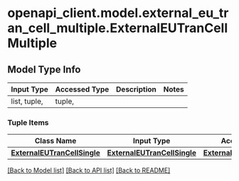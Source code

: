 # openapi_client.model.external_eu_tran_cell_multiple.ExternalEUTranCellMultiple

## Model Type Info
Input Type | Accessed Type | Description | Notes
------------ | ------------- | ------------- | -------------
list, tuple,  | tuple,  |  | 

### Tuple Items
Class Name | Input Type | Accessed Type | Description | Notes
------------- | ------------- | ------------- | ------------- | -------------
[**ExternalEUTranCellSingle**](ExternalEUTranCellSingle.md) | [**ExternalEUTranCellSingle**](ExternalEUTranCellSingle.md) | [**ExternalEUTranCellSingle**](ExternalEUTranCellSingle.md) |  | 

[[Back to Model list]](../../README.md#documentation-for-models) [[Back to API list]](../../README.md#documentation-for-api-endpoints) [[Back to README]](../../README.md)

